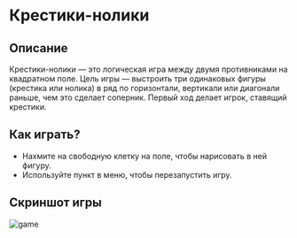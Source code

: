# Крестики-нолики

## Описание
Крестики-нолики — это логическая игра между двумя противниками на квадратном поле. Цель игры — выстроить три одинаковых фигуры (крестика или нолика) в ряд по горизонтали, вертикали или диагонали раньше, чем это сделает соперник. Первый ход делает игрок, ставящий крестики. 

## Как играть?
- Нахмите на свободную клетку на поле, чтобы нарисовать в ней фигуру.
- Используйте пункт в меню, чтобы перезапустить игру.

## Скриншот игры
![game](https://github.com/user-attachments/assets/e3f6a889-74d0-4ad3-8b7b-4ae47984584a)
